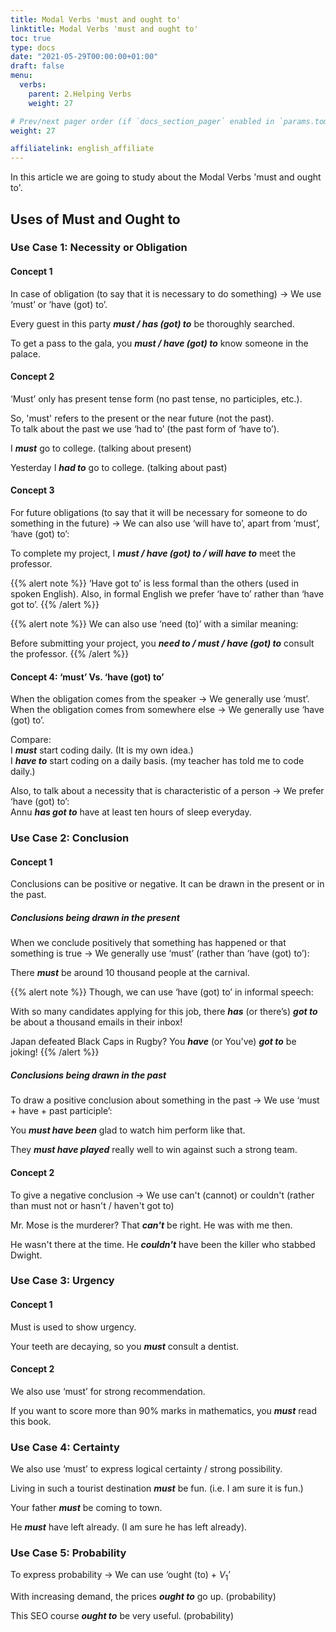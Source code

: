 ```yaml
---
title: Modal Verbs 'must and ought to'   
linktitle: Modal Verbs 'must and ought to' 
toc: true
type: docs
date: "2021-05-29T00:00:00+01:00"
draft: false
menu:
  verbs:
    parent: 2.Helping Verbs
    weight: 27

# Prev/next pager order (if `docs_section_pager` enabled in `params.toml`)
weight: 27

affiliatelink: english_affiliate
---
```


In this article we are going to study about the Modal Verbs 'must and ought to'. 


## Uses of Must and Ought to 

### Use Case 1: Necessity or Obligation 

#### Concept 1

In case of obligation (to say that it is necessary to do something) → We use ‘must’ or ‘have (got) to’.

Every guest in this party ***must / has (got) to*** be thoroughly searched.

To get a pass to the gala, you ***must / have (got) to*** know someone in the palace.

#### Concept 2

‘Must’ only has present tense form (no past tense, no participles, etc.). 

So, 'must' refers to the present or the near future (not the past). <br>
To talk about the past we use ‘had to’ (the past form of ‘have to’).

I ***must*** go to college. (talking about present)

Yesterday I ***had to*** go to college. (talking about past)

#### Concept 3

For future obligations (to say that it will be necessary for someone to do something in the future) → We can also use ‘will have to’, apart from ‘must’, ‘have (got) to’:

To complete my project, I ***must / have (got) to / will have to*** meet the professor.

{{% alert note %}}
‘Have got to’ is less formal than the others (used in spoken English). Also, in formal English we prefer ‘have to’ rather than ‘have got to’.
{{% /alert %}}

{{% alert note %}}
We can also use ‘need (to)’ with a similar meaning:

Before submitting your project, you ***need to / must / have (got) to*** consult the professor.
{{% /alert %}}

#### Concept 4: ‘must’ Vs. ‘have (got) to’

When the obligation comes from the speaker → We generally use ‘must’. <br>
When the obligation comes from somewhere else → We generally use ‘have (got) to’. 

Compare: <br>
I ***must*** start coding daily. (It is my own idea.) <br>
I ***have to*** start coding on a daily basis. (my teacher has told me to code daily.)

Also, to talk about a necessity that is characteristic of a person → We prefer ‘have (got) to’: <br>
Annu ***has got to*** have at least ten hours of sleep everyday.

<!-- Commented out for ebook sake -->
<!-- #### Concept 5

To express moral obligation or desirability → We use ‘ought (to)’.

We ***ought to*** respect our teachers.

I ***ought to*** guide him.

We can also use ‘ought (to) + $V_1$’ to express strong obligation.

You ***ought to*** obey your parents. (strong obligation)

If you have made a mistake you ***ought to*** apologize. (strong obligation)

{{% alert note %}}
‘ought + to have’ shows stronger obligation than ‘should have’. 
{{% /alert %}}

To convey the meaning that you should have but you didn't → We use ought + to have + $V_3$

You ***ought to have obeyed*** your parents. 

Alka ***ought not to have left*** her parents.  -->


### Use Case 2: Conclusion

#### Concept 1

Conclusions can be positive or negative. It can be drawn in the present or in the past.

##### Conclusions being drawn in the present

When we conclude positively that something has happened or that something is true → We generally use ‘must’ (rather than ‘have (got) to’): 

There ***must*** be around 10 thousand people at the carnival.

{{% alert note %}}
Though, we can use ‘have (got) to’ in informal speech:

With so many candidates applying for this job, there ***has*** (or there’s) ***got to*** be about a thousand emails in their inbox!

Japan defeated Black Caps in Rugby? You ***have*** (or You've) ***got to*** be joking!
{{% /alert %}}

##### Conclusions being drawn in the past

To draw a positive conclusion about something in the past → We use ‘must + have + past participle’:

You ***must have been*** glad to watch him perform like that.

They ***must have played*** really well to win against such a strong team. 


#### Concept 2

To give a negative conclusion → We use can't (cannot) or couldn't (rather than must not or hasn't / haven't got to)

Mr. Mose is the murderer? That ***can't*** be right. He was with me then.

He wasn't there at the time. He ***couldn't*** have been the killer who stabbed Dwight.


### Use Case 3: Urgency

#### Concept 1

Must is used to show urgency.

Your teeth are decaying, so you ***must*** consult a dentist. 

#### Concept 2

We also use ‘must’ for strong recommendation.

If you want to score more than 90% marks in mathematics, you ***must*** read this book.


### Use Case 4: Certainty

We also use ‘must’ to express logical certainty / strong possibility.

Living in such a tourist destination ***must*** be fun. (i.e. I am sure it is fun.)

Your father ***must*** be coming to town.

He ***must*** have left already. (I am sure he has left already).


### Use Case 5: Probability

To express probability → We can use ‘ought (to) + $V_1$’ 

With increasing demand, the prices ***ought to*** go up. (probability)

This SEO course ***ought to*** be very useful. (probability)

